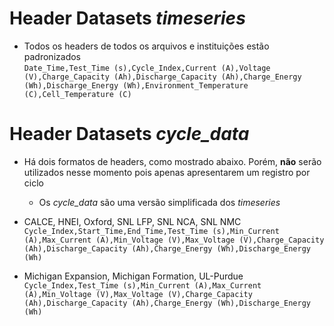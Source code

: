 # Header Datasets *timeseries*
- Todos os headers de todos os arquivos e instituições estão padronizados \
`Date_Time,Test_Time (s),Cycle_Index,Current (A),Voltage (V),Charge_Capacity (Ah),Discharge_Capacity (Ah),Charge_Energy (Wh),Discharge_Energy (Wh),Environment_Temperature (C),Cell_Temperature (C)`

# Header Datasets *cycle_data*
- Há dois formatos de headers, como mostrado abaixo. Porém, **não** serão utilizados nesse momento pois apenas apresentarem um registro por ciclo
    - Os *cycle_data* são uma versão simplificada dos *timeseries*
- CALCE, HNEI, Oxford, SNL LFP, SNL NCA, SNL NMC \
`Cycle_Index,Start_Time,End_Time,Test_Time (s),Min_Current (A),Max_Current (A),Min_Voltage (V),Max_Voltage (V),Charge_Capacity (Ah),Discharge_Capacity (Ah),Charge_Energy (Wh),Discharge_Energy (Wh)`

- Michigan Expansion, Michigan Formation, UL-Purdue \
`Cycle_Index,Test_Time (s),Min_Current (A),Max_Current (A),Min_Voltage (V),Max_Voltage (V),Charge_Capacity (Ah),Discharge_Capacity (Ah),Charge_Energy (Wh),Discharge_Energy (Wh)`